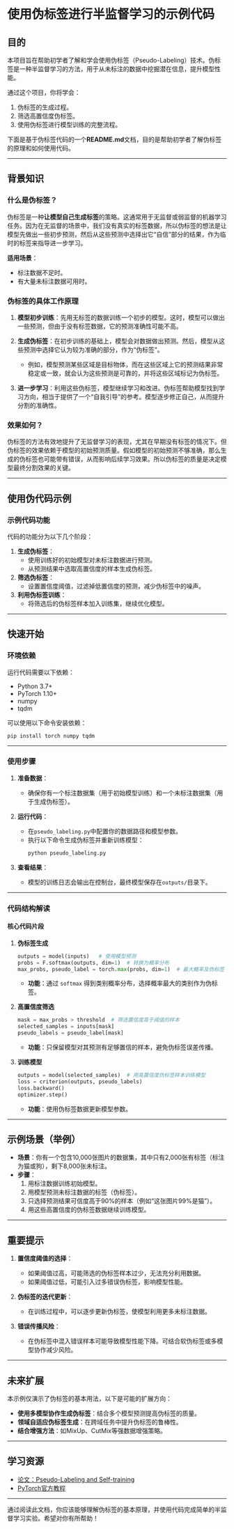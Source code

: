 
# 使用伪标签进行半监督学习的示例代码

## 目的

本项目旨在帮助初学者了解和学会使用伪标签（Pseudo-Labeling）技术。伪标签是一种半监督学习的方法，用于从未标注的数据中挖掘潜在信息，提升模型性能。

通过这个项目，你将学会：
1. 伪标签的生成过程。
2. 筛选高置信度伪标签。
3. 使用伪标签进行模型训练的完整流程。

下面是基于伪标签代码的一个**README.md**文档，目的是帮助初学者了解伪标签的原理和如何使用代码。

---

## 背景知识

### 什么是伪标签？
伪标签是一种**让模型自己生成标签**的策略。这通常用于无监督或弱监督的机器学习任务。因为在无监督的场景中，我们没有真实的标签数据，所以伪标签的想法是让模型先做出一些初步预测，然后从这些预测中选择出它“自信”部分的结果，作为临时的标签来指导进一步学习。

**适用场景**：
- 标注数据不足时。
- 有大量未标注数据可用时。

### 伪标签的具体工作原理
1. **模型初步训练**：先用无标签的数据训练一个初步的模型。这时，模型可以做出一些预测，但由于没有标签数据，它的预测准确性可能不高。
  
2. **生成伪标签**：在初步训练的基础上，模型会对数据做出预测。然后，模型从这些预测中选择它认为较为准确的部分，作为“伪标签”。
   - 例如，模型预测某些区域是目标物体，而在这些区域上它的预测结果非常稳定或一致，就会认为这些预测是可靠的，并将这些区域标记为伪标签。

3. **进一步学习**：利用这些伪标签，模型继续学习和改进。伪标签帮助模型找到学习方向，相当于提供了一个“自我引导”的参考。模型逐步修正自己，从而提升分割的准确性。

### 效果如何？
伪标签的方法有效地提升了无监督学习的表现，尤其在早期没有标签的情况下。但伪标签的效果依赖于模型的初始预测质量。假如模型的初始预测不够准确，那么生成的伪标签也可能带有错误，从而影响后续学习效果。所以伪标签的质量是决定模型最终分割效果的关键。



---

## 使用伪代码示例

### 示例代码功能

代码的功能分为以下几个阶段：
1. **生成伪标签**：
   - 使用训练好的初始模型对未标注数据进行预测。
   - 从预测结果中选取高置信度的样本生成伪标签。
2. **筛选伪标签**：
   - 设置置信度阈值，过滤掉低置信度的预测，减少伪标签中的噪声。
3. **利用伪标签训练**：
   - 将筛选后的伪标签样本加入训练集，继续优化模型。

---

## 快速开始

### 环境依赖

运行代码需要以下依赖：
- Python 3.7+
- PyTorch 1.10+
- numpy
- tqdm

可以使用以下命令安装依赖：
```bash
pip install torch numpy tqdm
```

---

### 使用步骤

1. **准备数据**：
   - 确保你有一个标注数据集（用于初始模型训练）和一个未标注数据集（用于生成伪标签）。

2. **运行代码**：
   - 在`pseudo_labeling.py`中配置你的数据路径和模型参数。
   - 执行以下命令生成伪标签并重新训练模型：
     ```bash
     python pseudo_labeling.py
     ```

3. **查看结果**：
   - 模型的训练日志会输出在控制台，最终模型保存在`outputs/`目录下。

---

### 代码结构解读

#### 核心代码片段

1. **伪标签生成**
   ```python
   outputs = model(inputs)   # 使用模型预测
   probs = F.softmax(outputs, dim=1)  # 转换为概率分布
   max_probs, pseudo_label = torch.max(probs, dim=1)  # 最大概率及伪标签
   ```

   - **功能**：通过 `softmax` 得到类别概率分布，选择概率最大的类别作为伪标签。

2. **高置信度筛选**
   ```python
   mask = max_probs > threshold  # 筛选置信度高于阈值的样本
   selected_samples = inputs[mask]
   pseudo_labels = pseudo_label[mask]
   ```

   - **功能**：只保留模型对其预测有足够置信的样本，避免伪标签误差传播。

3. **训练模型**
   ```python
   outputs = model(selected_samples)  # 用高置信度伪标签样本训练模型
   loss = criterion(outputs, pseudo_labels)
   loss.backward()
   optimizer.step()
   ```

   - **功能**：使用伪标签数据更新模型参数。

---

## 示例场景（举例）

- **场景**：你有一个包含10,000张图片的数据集，其中只有2,000张有标签（标注为猫或狗），剩下8,000张未标注。
- **步骤**：
  1. 用标注数据训练初始模型。
  2. 用模型预测未标注数据的标签（伪标签）。
  3. 只选择预测结果可信度高于90%的样本（例如“这张图片99%是猫”）。
  4. 用这些高置信度的伪标签数据继续训练模型。

---

## 重要提示

1. **置信度阈值的选择**：
   - 如果阈值过高，可能筛选的伪标签样本过少，无法充分利用数据。
   - 如果阈值过低，可能引入过多错误伪标签，影响模型性能。

2. **伪标签的迭代更新**：
   - 在训练过程中，可以逐步更新伪标签，使模型利用更多未标注数据。

3. **错误传播风险**：
   - 在伪标签中混入错误样本可能导致模型性能下降。可结合软伪标签或多模型协作减少风险。

---

## 未来扩展

本示例仅演示了伪标签的基本用法，以下是可能的扩展方向：
- **使用多模型协作生成伪标签**：结合多个模型预测提高伪标签的质量。
- **领域自适应伪标签生成**：在跨域任务中提升伪标签的鲁棒性。
- **结合增强方法**：如MixUp、CutMix等强数据增强策略。

---

## 学习资源

- [论文：Pseudo-Labeling and Self-training](https://arxiv.org/abs/1905.13736)
- [PyTorch官方教程](https://pytorch.org/tutorials/)

---

通过阅读此文档，你应该能够理解伪标签的基本原理，并使用代码完成简单的半监督学习实验。希望对你有所帮助！
